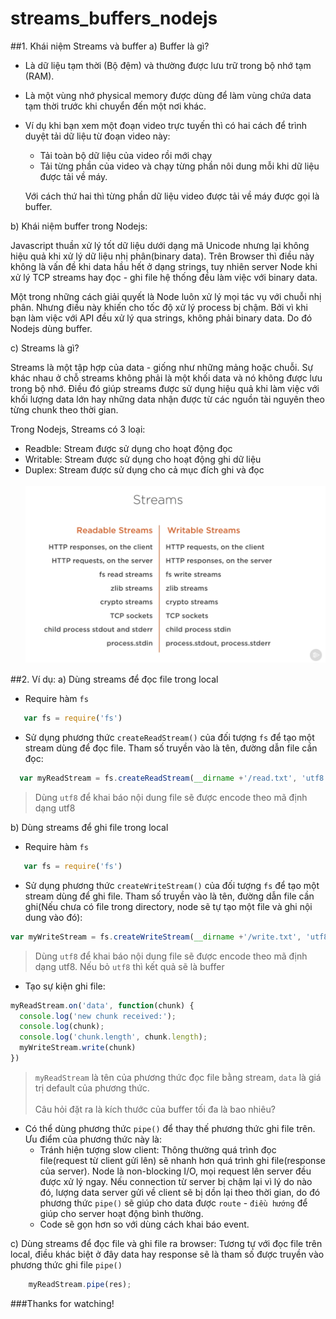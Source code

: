 # streams_buffers_nodejs
##1. Khái niệm Streams và buffer
a) Buffer là gì?
  - Là dữ liệu tạm thời (Bộ đệm) và thường được lưu trữ trong bộ nhớ tạm (RAM).
  - Là một vùng nhớ physical memory được dùng để làm vùng chứa data tạm thời trước khi chuyển đến một nơi khác.
  - Ví dụ khi bạn xem một đoạn video trực tuyến thì có hai cách để trình duyệt tải dữ liệu từ đoạn video này:
    - Tải toàn bộ dữ liệu của video rồi mới chạy
    - Tải từng phần của video và chạy từng phần nôi dung mỗi khi dữ liệu được tải về máy.<br>

    Với cách thứ hai thì từng phần dữ liệu video được tải về máy được gọi là buffer.

b) Khái niệm buffer trong Nodejs:

Javascript thuần xử lý tốt dữ liệu dưới dạng mã Unicode nhưng lại không hiệu quả khi xử lý dữ liệu nhị phân(binary data). Trên Browser thì điều này không là vấn đề khi data hầu hết ở dạng strings, tuy nhiên server Node khi xử lý TCP streams hay đọc - ghi file hệ thống đều làm việc với binary data.

Một trong những cách giải quyết là Node luôn xử lý mọi tác vụ với chuỗi nhị phân. Nhưng điều này khiến cho tốc độ xử lý process bị chậm. Bởi vì khi bạn làm việc với API đều xử lý qua strings, không phải binary data. Do đó Nodejs dùng buffer.

c) Streams là gì?

 Streams là một tập hợp của data - giống như những mảng hoặc chuỗi. Sự khác nhau ở chỗ streams không phải là một khối data và nó không được lưu trong bộ nhớ. Điều đó giúp streams được sử dụng hiệu quả khi làm việc với khối lượng data lớn hay những data nhận được từ các nguồn tài nguyên theo từng chunk theo thời gian.

 Trong Nodejs, Streams có 3 loại:
  - Readble: Stream được sử dụng cho hoạt động đọc
  - Writable: Stream được sử dụng cho hoạt động ghi dữ liệu
  - Duplex: Stream được sử dụng cho cả mục đích ghi và đọc<br><br>
  ![Hình minh họa cho Streams](https://github.com/haivx/streams_buffers_nodejs/blob/master/streams.png)

##2. Ví dụ:
a) Dùng streams để đọc file trong local
- Require hàm `fs`
```js
   var fs = require('fs')
```
- Sử dụng phương thức `createReadStream()` của đối tượng `fs` để tạo một stream dùng để đọc file. Tham số truyền vào là tên, đường dẫn file cần đọc:
```js
  var myReadStream = fs.createReadStream(__dirname +'/read.txt', 'utf8');
```
> Dùng `utf8` để khai báo nội dung file sẽ được encode theo mã định dạng utf8

b) Dùng streams để ghi file trong local
- Require hàm `fs`
```js
   var fs = require('fs')
```
- Sử dụng phương thức `createWriteStream()` của đối tượng `fs` để tạo một stream dùng để ghi file. Tham số truyền vào là tên, đường dẫn file cần ghi(Nếu chưa có file trong directory, node sẽ tự tạo một file và ghi nội dung vào đó):
```js
var myWriteStream = fs.createWriteStream(__dirname +'/write.txt', 'utf8');
```
> Dùng `utf8` để khai báo nội dung file sẽ được encode theo mã định dạng utf8. Nếu bỏ `utf8` thì kết quả sẽ là buffer

- Tạo sự kiện ghi file:
```js
myReadStream.on('data', function(chunk) {
  console.log('new chunk received:');
  console.log(chunk);
  console.log('chunk.length', chunk.length);
  myWriteStream.write(chunk)
})
```
> `myReadStream` là tên của phương thức đọc file bằng stream, `data` là giá trị default của phương thức.<br><br>
Câu hỏi đặt ra là kích thước của buffer tối đa là bao nhiêu?

- Có thể dùng phương thức `pipe()` để thay thế phương thức ghi file trên. Ưu điểm của phương thức này là:
  - Tránh hiện tượng slow client: Thông thường quá trình đọc file(request từ client gửi lên) sẽ nhanh hơn quá trình ghi file(response của server). Node là non-blocking I/O, mọi request lên server đều được xử lý ngay. Nếu connection từ server bị chậm lại vì lý do nào đó, lượng data server gửi về client sẽ bị dồn lại theo thời gian, do đó phương thức `pipe()` sẽ giúp cho data được `route` - `điều hướng` để giúp cho server hoạt động bình thường.
  - Code sẽ gọn hơn so với dùng cách khai báo event.
  
c) Dùng streams để đọc file và ghi file ra browser:
Tương tự với đọc file trên local, điều khác biệt ở đây data hay response sẽ là tham số được truyền vào phương thức ghi file `pipe()`
```js
    myReadStream.pipe(res);
```
###Thanks for watching!
